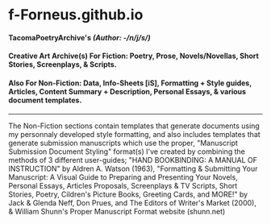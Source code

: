 # f-Forneus.github.io
#### TacomaPoetryArchive's _(Author: -/n/j/s/)_ 
#### Creative Art Archive(s) For Fiction: Poetry, Prose, Novels/Novellas, Short Stories, Screenplays, & Scripts.
#### Also For Non-Fiction: Data, Info-Sheets [iS], Formatting + Style guides, Articles, Content Summary + Description, Personal Essays, & various document templates.

----

The Non-Fiction sections contain templates that generate documents using my personnaly developed style formatting, and also includes templates that generate submission manuscripts which use the proper, "Manuscript Submission Document Styling" format(s) I've created by combining the methods of 3 different user-guides; "HAND BOOKBINDING: A MANUAL OF INSTRUCTION" by Aldren A. Watson (1963), "Formatting & Submitting Your Manuscript: A Visual Guide to Preparing and Presenting Your Novels, Personal Essays, Articles Proposals, Screenplays & TV Scripts, Short Stories, Poetry, Cildren's Picture Books, Greeting Cards, and MORE!" by Jack & Glenda Neff, Don Prues, and The Editors of Writer's Market (2000), & William Shunn's Proper Manuscript Format website (shunn.net)
